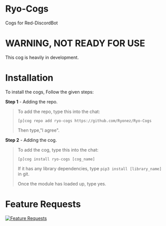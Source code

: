 # Ryo-Cogs
Cogs for Red-DiscordBot

# WARNING, NOT READY FOR USE
This cog is heavily in development. 

# Installation
To install the cogs, Follow the given steps:

**Step 1** - Adding the repo.
> To add the repo, type this into the chat:
>
> ``[p]cog repo add ryo-cogs https://github.com/Ryonez/Ryo-Cogs``
>
> Then type,"I agree".

**Step 2** - Adding the cog.
> To add the cog, type this into the chat:
>
> ``[p]cog install ryo-cogs [cog_name]``
>
> If it has any library dependencies, type ``pip3 install [library_name]`` in git.
>
> Once the module has loaded up, type yes.

# Feature Requests
[![Feature Requests](http://feathub.com/Ryonez/ryo-cogs?format=svg)](http://feathub.com/Ryonez/ryo-cogs)
